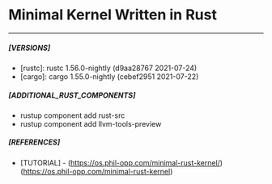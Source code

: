# Minimal Kernel Written in Rust
---
##### [VERSIONS]
- [rustc]: rustc 1.56.0-nightly (d9aa28767 2021-07-24)
- [cargo]: cargo 1.55.0-nightly (cebef2951 2021-07-22)

##### [ADDITIONAL_RUST_COMPONENTS]
- rustup component add rust-src
- rustup component add llvm-tools-preview




##### [REFERENCES]
- [TUTORIAL] - (https://os.phil-opp.com/minimal-rust-kernel/)(https://os.phil-opp.com/minimal-rust-kernel) 